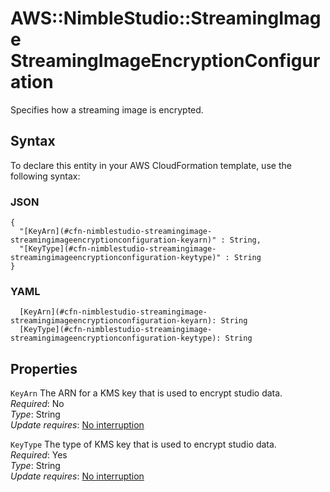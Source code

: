 # AWS::NimbleStudio::StreamingImage StreamingImageEncryptionConfiguration<a name="aws-properties-nimblestudio-streamingimage-streamingimageencryptionconfiguration"></a>

Specifies how a streaming image is encrypted\.

## Syntax<a name="aws-properties-nimblestudio-streamingimage-streamingimageencryptionconfiguration-syntax"></a>

To declare this entity in your AWS CloudFormation template, use the following syntax:

### JSON<a name="aws-properties-nimblestudio-streamingimage-streamingimageencryptionconfiguration-syntax.json"></a>

```
{
  "[KeyArn](#cfn-nimblestudio-streamingimage-streamingimageencryptionconfiguration-keyarn)" : String,
  "[KeyType](#cfn-nimblestudio-streamingimage-streamingimageencryptionconfiguration-keytype)" : String
}
```

### YAML<a name="aws-properties-nimblestudio-streamingimage-streamingimageencryptionconfiguration-syntax.yaml"></a>

```
  [KeyArn](#cfn-nimblestudio-streamingimage-streamingimageencryptionconfiguration-keyarn): String
  [KeyType](#cfn-nimblestudio-streamingimage-streamingimageencryptionconfiguration-keytype): String
```

## Properties<a name="aws-properties-nimblestudio-streamingimage-streamingimageencryptionconfiguration-properties"></a>

`KeyArn` <a name="cfn-nimblestudio-streamingimage-streamingimageencryptionconfiguration-keyarn"></a>
The ARN for a KMS key that is used to encrypt studio data\.  
_Required_: No  
_Type_: String  
_Update requires_: [No interruption](https://docs.aws.amazon.com/AWSCloudFormation/latest/UserGuide/using-cfn-updating-stacks-update-behaviors.html#update-no-interrupt)

`KeyType` <a name="cfn-nimblestudio-streamingimage-streamingimageencryptionconfiguration-keytype"></a>
The type of KMS key that is used to encrypt studio data\.  
_Required_: Yes  
_Type_: String  
_Update requires_: [No interruption](https://docs.aws.amazon.com/AWSCloudFormation/latest/UserGuide/using-cfn-updating-stacks-update-behaviors.html#update-no-interrupt)
